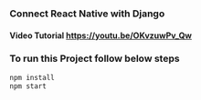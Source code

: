 ### Connect React Native with Django
#### Video Tutorial https://youtu.be/OKvzuwPv_Qw

### To run this Project follow below steps
```bash
npm install
npm start
```
